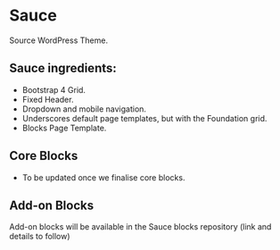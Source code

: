 # Sauce
Source WordPress Theme.

## Sauce ingredients:
- Bootstrap 4 Grid.
- Fixed Header.
- Dropdown and mobile navigation.
- Underscores default page templates, but with the Foundation grid.
- Blocks Page Template.


## Core Blocks
- To be updated once we finalise core blocks.

## Add-on Blocks
Add-on blocks will be available in the Sauce blocks repository (link and details to follow)
